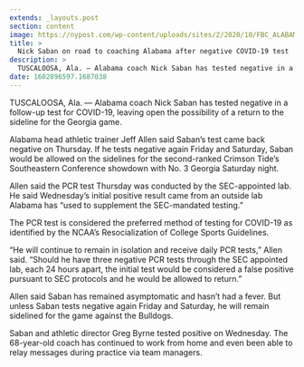 ```yaml
--- 
extends: _layouts.post 
section: content 
image: https://nypost.com/wp-content/uploads/sites/2/2020/10/FBC_ALABAMA_MISSOURI.jpg?quality=90&strip=all&w=1200 
title: > 
  Nick Saban on road to coaching Alabama after negative COVID-19 test 
description: > 
  TUSCALOOSA, Ala. — Alabama coach Nick Saban has tested negative in a follow-up test for COVID-19, leaving open the possibility of a return to the sideline for the Georgia game.Alabama head athletic trainer Jeff Allen said Saban’s test came back negative on Thursday.If he tests negative again Friday and Saturday, Saban would be allowed on the sidelines for the second-ranked Crimson Tide’s Southeastern Conference showdown with No.But unless Saban tests negative again Friday and Saturday, he will remain sidelined for the game against the Bulldogs.Saban and athletic director Greg Byrne tested positive on Wednesday. 
date: 1602896597.1687038 
--- 
```

TUSCALOOSA, Ala. — Alabama coach Nick Saban has tested negative in a follow-up test for COVID-19, leaving open the possibility of a return to the sideline for the Georgia game.

Alabama head athletic trainer Jeff Allen said Saban’s test came back negative on Thursday. If he tests negative again Friday and Saturday, Saban would be allowed on the sidelines for the second-ranked Crimson Tide’s Southeastern Conference showdown with No. 3 Georgia Saturday night.

Allen said the PCR test Thursday was conducted by the SEC-appointed lab. He said Wednesday’s initial positive result came from an outside lab Alabama has “used to supplement the SEC-mandated testing.”

The PCR test is considered the preferred method of testing for COVID-19 as identified by the NCAA’s Resocialization of College Sports Guidelines.

“He will continue to remain in isolation and receive daily PCR tests,” Allen said. “Should he have three negative PCR tests through the SEC appointed lab, each 24 hours apart, the initial test would be considered a false positive pursuant to SEC protocols and he would be allowed to return.”

Allen said Saban has remained asymptomatic and hasn’t had a fever. But unless Saban tests negative again Friday and Saturday, he will remain sidelined for the game against the Bulldogs.

Saban and athletic director Greg Byrne tested positive on Wednesday. The 68-year-old coach has continued to work from home and even been able to relay messages during practice via team managers.